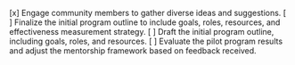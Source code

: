 [x] Engage community members to gather diverse ideas and suggestions.
[ ] Finalize the initial program outline to include goals, roles, resources, and effectiveness measurement strategy.
[ ] Draft the initial program outline, including goals, roles, and resources.
[ ] Evaluate the pilot program results and adjust the mentorship framework based on feedback received.